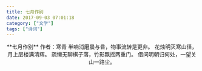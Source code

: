 ```yaml
---
title: 七月作别
date: 2017-09-03 07:01:18
category: ["文学"]
tags: ["诗词"]
---
```

<center>
**七月作别**                    
作者：寒青  
<!--more-->       
半响消磨晨与昏，物事流转是更非。            
花烛明灭寒山径，月上层楼满清辉。            
疏懒无聊棋子落，竹影飘摇两重门。        
借问明朝归何处，一望关山一路尘。         
</center>